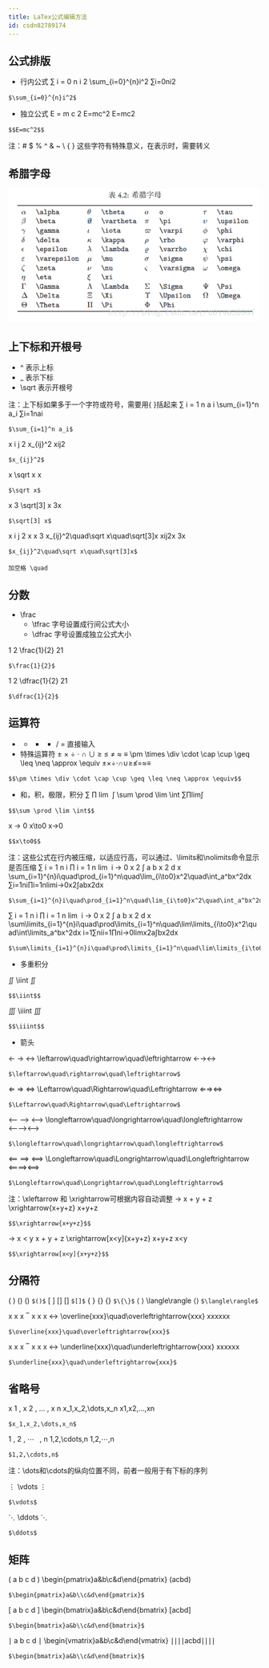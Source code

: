 ```yaml
---
title: LaTex公式编辑方法
id: csdn82789174
---
```


## 公式排版

*   行内公式
    ∑ i = 0 n i 2 \sum_{i=0}^{n}i^2 ∑i=0n​i2

```
$\sum_{i=0}^{n}i^2$ 
```

*   独立公式
    E = m c 2 E=mc^2 E=mc2

```
$$E=mc^2$$ 
```

注：# $ % ^ & ~ \ { } 这些字符有特殊意义，在表示时，需要转义

## 希腊字母

![](../img/9202172a7bbebe177b62dbab21884c9e.png)

## 上下标和开根号

*   ^ 表示上标
*   _ 表示下标
*   \sqrt 表示开根号

注：上下标如果多于一个字符或符号，需要用{ }括起来
∑ i = 1 n a i \sum_{i=1}^n a_i ∑i=1n​ai​

```
$\sum_{i=1}^n a_i$ 
```

x i j 2 x_{ij}^2 xij2​

```
$x_{ij}^2$ 
```

x \sqrt x x ​

```
$\sqrt x$ 
```

x 3 \sqrt[3] x 3x ​

```
$\sqrt[3] x$ 
```

x i j 2 x x 3 x_{ij}^2\quad\sqrt x\quad\sqrt[3]x xij2​x ​3x ​

```
$x_{ij}^2\quad\sqrt x\quad\sqrt[3]x$

加空格 \quad 
```

## 分数

*   \frac
    *   \tfrac 字号设置成行间公式大小
    *   \dfrac 字号设置成独立公式大小

1 2 \frac{1}{2} 21​

```
$\frac{1}{2}$ 
```

1 2 \dfrac{1}{2} 21​

```
$\dfrac{1}{2}$ 
```

## 运算符

*   + - * / = 直接输入
*   特殊运算符
    ± × ÷ ⋅ ∩ ∪ ≥ ≤ ≠ ≈ ≡ \pm \times \div \cdot \cap \cup \geq \leq \neq \approx \equiv ±×÷⋅∩∪≥≰​=≈≡

```
$$\pm \times \div \cdot \cap \cup \geq \leq \neq \approx \equiv$$ 
```

*   和，积，极限，积分
    ∑ ∏ lim ⁡ ∫ \sum \prod \lim \int ∑∏lim∫

```
$$\sum \prod \lim \int$$ 
```

x → 0 x\to0 x→0

```
$$x\to0$$ 
```

注：这些公式在行内被压缩，以适应行高，可以通过、\limits和\nolimits命令显示是否压缩
∑ i = 1 n i ∏ i = 1 n lim ⁡ i → 0 x 2 ∫ a b x 2 d x \sum_{i=1}^{n}i\quad\prod_{i=1}^n\quad\lim_{i\to0}x^2\quad\int_a^bx^2dx ∑i=1n​i∏i=1n​limi→0​x2∫ab​x2dx

```
$\sum_{i=1}^{n}i\quad\prod_{i=1}^n\quad\lim_{i\to0}x^2\quad\int_a^bx^2dx$ 
```

∑ i = 1 n i ∏ i = 1 n lim ⁡ i → 0 x 2 ∫ a b x 2 d x \sum\limits_{i=1}^{n}i\quad\prod\limits_{i=1}^n\quad\lim\limits_{i\to0}x^2\quad\int\limits_a^bx^2dx i=1∑n​ii=1∏n​i→0lim​x2a∫b​x2dx

```
$\sum\limits_{i=1}^{n}i\quad\prod\limits_{i=1}^n\quad\lim\limits_{i\to0}x^2\quad\int\limits_a^bx^2dx$ 
```

*   多重积分

∬ \iint ∬

```
$$\iint$$ 
```

∭ \iiint ∭

```
$$\iiint$$ 
```

*   箭头

← → ↔ \leftarrow\quad\rightarrow\quad\leftrightarrow ←→↔

```
$\leftarrow\quad\rightarrow\quad\leftrightarrow$ 
```

⇐ ⇒ ⇔ \Leftarrow\quad\Rightarrow\quad\Leftrightarrow ⇐⇒⇔

```
$\Leftarrow\quad\Rightarrow\quad\Leftrightarrow$ 
```

⟵ ⟶ ⟷ \longleftarrow\quad\longrightarrow\quad\longleftrightarrow ⟵⟶⟷

```
$\longleftarrow\quad\longrightarrow\quad\longleftrightarrow$ 
```

⟸ ⟹ ⟺ \Longleftarrow\quad\Longrightarrow\quad\Longleftrightarrow ⟸⟹⟺

```
$\Longleftarrow\quad\Longrightarrow\quad\Longleftrightarrow$ 
```

注：\xleftarrow 和 \xrightarrow可根据内容自动调整
→ x + y + z \xrightarrow{x+y+z} x+y+z ​

```
$$\xrightarrow{x+y+z}$$ 
```

→ x &lt; y x + y + z \xrightarrow[x&lt;y]{x+y+z} x+y+z  x<y​

```
$$\xrightarrow[x<y]{x+y+z}$$ 
```

## 分隔符

( ) () () `$()$`
[ ] [] [] `$[]$`
{ } \{\} {} `$\{\}$`
⟨ ⟩ \langle\rangle ⟨⟩ `$\langle\rangle$`

x x x ‾ x x x ↔ \overline{xxx}\quad\overleftrightarrow{xxx} xxxxxx

```
$\overline{xxx}\quad\overleftrightarrow{xxx}$ 
```

x x x ‾ x x x ↔ \underline{xxx}\quad\underleftrightarrow{xxx} xxx​ xxx​

```
$\underline{xxx}\quad\underleftrightarrow{xxx}$ 
```

## 省略号

x 1 , x 2 , … , x n x_1,x_2,\dots,x_n x1​,x2​,…,xn​

```
$x_1,x_2,\dots,x_n$ 
```

1 , 2 , ⋯ &ThinSpace; , n 1,2,\cdots,n 1,2,⋯,n

```
$1,2,\cdots,n$ 
```

注：\dots和\cdots的纵向位置不同，前者一般用于有下标的序列

⋮ \vdots ⋮

```
$\vdots$ 
```

⋱ \ddots ⋱

```
$\ddots$ 
```

## 矩阵

( a b c d ) \begin{pmatrix}a&amp;b\\c&amp;d\end{pmatrix} (ac​bd​)

```
$\begin{pmatrix}a&b\\c&d\end{pmatrix}$ 
```

[ a b c d ] \begin{bmatrix}a&amp;b\\c&amp;d\end{bmatrix} [ac​bd​]

```
$\begin{bmatrix}a&b\\c&d\end{bmatrix}$ 
```

∣ a b c d ∣ \begin{vmatrix}a&amp;b\\c&amp;d\end{vmatrix} ∣∣∣∣​ac​bd​∣∣∣∣​

```
$\begin{bmatrix}a&b\\c&d\end{bmatrix}$ 
```